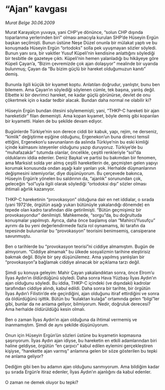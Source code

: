 # “Ajan” kavgası

*Murat Belge 30.06.2009*

<div class="taraf_structure_2col_1zq">
<div class="margen_n">



 <p>Murat Karayalçın yuvaya, yani CHP’ye dönünce, “solun CHP dışında toparlanma yerlerinden biri” olması amacıyla kurulan SHP’de Hüseyin Ergün başkan seçilmişti. Bunun üstüne Neşe Düzel onunla bir mülakat yaptı ve bu konuşmada Hüseyin Ergün “ortodoks” solla pek uyuşmayan sözler söyledi. Bunun yanı sıra, bir vakitler Yusuf Küpeli’nin kendisine anlattığını söylediği bir tesbitle de gazeteye çıktı. Küpeli’nin hemen yalanladığı bu hikâyeye göre Küpeli Çayan’a, “Bizim çevremizde çok ajan dolaşıyor” mealinde bir uyarıda bulunmuş; Çayan da “Bu bizim güçlü bir hareket olduğumuzun kanıtı” demiş. <br/><br/>Bununla ilgili küçük bir kıyamet koptu. Anlatılan doğrudur, yanlıştır, bunu ben bilemem. Ama Çayan’ın söylediği söylenen cümle, tek başına, yanlış değil. Elbette ki bir devrimci hareket, ne kadar güçlü görünürse, devlet de onu çökertmek için o kadar tedbir alacak. Bundan daha normal ne olabilir ki? <br/><br/>Hüseyin Ergün bundan ötesini söylememişti; yani, “THKP-C hareketi bir ajan hareketidir” filan dememişti. Ama kopan kıyamet, böyle demiş gibi koparılan bir kıyametti. Halen de bu şekilde devam ediyor. <br/><br/>Bugünlerde Türkiye’nin son derece ciddi bir kabuk, yapı, rejim, ne derseniz, “kimlik” değiştirme eşiğine olduğunu, Ergenekon’un buna direnci temsil ettiğini, Ergenekon’u savunanların da aslında Türkiye’nin bu eski kimliği içinde kalmasını isteyenler olduğunu yazıp duruyoruz. Türkiye’de bu “muhafazakâr” tutumda olanlar, öncelikle, çeşitli renkleriyle “sol”da olduklarını iddia edenler. Deniz Baykal ve partisi bu bakımdan bir fenomen, ama Marksist solda yer almış çeşitli hareketlerin de, geçmişten gelen yapıyı korumak konusunda ondan aşağı kalır yanları yok. Herhalde düşmanlarının değişmesini istemiyorlar, diye düşünüyorum. Bu çerçevede bakınca, Hüseyin Ergün’e yönelen bu saldırının da, “ajanlık” sorunundan çok, geleceğin “sol”uyla ilgili olarak söylediği “ortodoksi dışı” sözler olması ihtimali ağırlık kazanıyor. <br/><br/>THKP-C hareketinin “provokasyon” olduğuna dair en net iddialar, o sırada (yani 1972’de, örgütün aşağı yukarı bütünüyle yakalandığı dönemde) en tepede olan kadro tarafından dile getirilmişti. “Bütün geçmişimiz bir provokasyondur” denilmişti. Mahkemede, “sorgu”da, bu doğrultuda konuşmalar yapılmıştı. Ayrıca, daha önce başlamış olan “Mahirci/Yusufçu” ayrımı da bu yeni değerlendirmede fazla rol oynamamış, iki tarafın da tepesinde bulunanlar bu “provokasyon” teorisini benimsemiş, cansiperane savunmuştu. <br/><br/>Ben o tarihlerde bu “provokasyon teorisi”ni ciddiye almamıştım. Bugün de almıyorum. “Ciddiye almamak” bu ülkede sosyalizmin tarihine eleştirisiz bakmak değil. Böyle bir şey düşünülemez. Ama yapılmış yanlışları bir “provokasyon”a bağlamak ciddiye alınacak bir açıklama tarzı değil. <br/><br/>Şimdi şu konuya geleyim: Mahir Çayan yakalandıktan sonra, önce Elrom’u İlyas Aydın’ın öldürdüğünü söyledi. Daha sonra Hava Yüzbaşı İlyas Aydın’ın ajan olduğunu söyledi. Bu iddia, THKP-C içindeki (ve dışındaki) kadrolar tarafından ciddiye alındı, kabul edildi. Daha sonra bir tarihte, bir örgütün İlyas Aydın’ı Filistin’de ele geçirdiğini, ajan olduğunu itiraf ettirdiğini ve sonra da öldürdüğünü işittik. Bütün bu “kulaktan kulağa” ortamında gelen “bilgi”ler gibi, bunlar da ne anlama geliyor, bilmiyorum. Nedir, doğruluk derecesi? Ama herhalde öldürüldüğü kesin olmalı. <br/><br/>Ben o zaman İlyas Aydın’ın ajan olduğuna da ihtimal vermemiş ve inanmamıştım. Şimdi de aynı şekilde düşünüyorum. <br/><br/>Onun için Hüseyin Ergün’ün sözleri üstüne bu kıyametin kopmasına şaşırıyorum. İlyas Aydın ajan idiyse, bu hareketin en etkili adamlarından biri haline geldiyse, örgütün “en çarpıcı” kabul edilen eylemini gerçekleştiren kişiyse, “harekette ajan varmış” anlamına gelen bir söze gösterilen bu tepki ne anlama geliyor? <br/><br/>Dediğim gibi ben bu adamın ajan olduğunu sanmıyorum. Ama bildiğim kadar şu sırada Ergün’e itiraz edenler, İlyas Aydın’ın ajanlığını da kabul edenler. <br/><br/>O zaman ne demek oluyor bu tepki?</p>
<br/>
<br/>
<br/>



<br/>


<div id="taraf_not">
</div>

</div>


</div>
